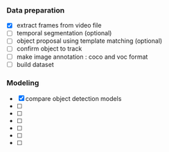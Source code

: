 
### Data preparation
- [x] extract frames from video file
- [ ] temporal segmentation (optional)
- [ ] object proposal using template matching (optional)
- [ ] confirm object to track
- [ ] make image annotation : coco and voc format
- [ ] build dataset

### Modeling 
- [x] compare object detection models
- [ ]  
- [ ]  
- [ ]  
- [ ] 
- [ ]  
- [ ]  
